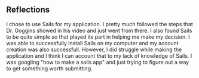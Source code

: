 ## Reflections

I chose to use Sails for my application. I pretty much followed the steps that Dr. Goggins showed in his video and just went from there. I also found Sails to be quite simple so that played its part in helping me make my decision. I was able to successfully install Sails on my computer and my account creation was also successfull. However, I did struggle while making the application and I think I can account that to my lack of knowledge of Sails. I was googling "how to make a sails app" and just trying to figure out a way to get something worth submitting. 
